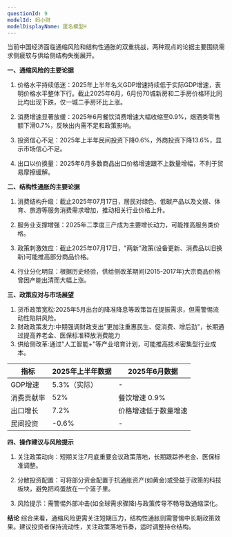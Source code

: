```yaml
---
questionId: 9
modelId: 蚂小财
modelDisplayName: 匿名模型H
---
```

当前中国经济面临通缩风险和结构性通胀的双重挑战，两种观点的论据主要围绕需求侧疲软与供给侧结构失衡展开。

**一、通缩风险的主要论据**

1. 价格水平持续低迷：2025年上半年名义GDP增速持续低于实际GDP增速，表明价格水平整体下行。截止2025年6月，6月份70城新房和二手房价格环比同比均出现下跌，仅一城二手房环比上涨。

2. 消费增速显著放缓：2025年6月餐饮消费增速大幅收缩至0.9%，烟酒类零售额下滑0.7%，反映出内需不足和政策影响。

3. 投资信心不足：2025年上半年民间投资下降0.6%，外商投资下降13.6%，显示市场信心不足。

4. 出口以价换量：2025年6月多数商品出口价格增速跟不上数量增幅，不利于贸易摩擦缓解。

**二、结构性通胀的主要论据**

1. 消费结构升级：截止2025年07月17日，居民对绿色、低碳产品以及文娱、体育、旅游等服务消费需求增加，推动相关行业价格上升。

2. 服务业支撑增强：2025年二季度三产成为主要增长动力，可能推高服务类价格。

3. 政策刺激效应：截止2025年07月17日，"两新"政策(设备更新、消费品以旧换新)可能推高部分商品价格。

4. 行业分化明显：根据历史经验，供给侧改革期间(2015-2017年)大宗商品价格曾因产能出清而大幅上涨。 

**三、政策应对与市场展望**

1. 货币政策宽松:2025年5月出台的降准降息等政策旨在提振需求，但需警惕流动性陷阱风险。
2. 财政政策发力:中期强调财政支出"更加注重惠民生、促消费、增后劲"，长期通过提高养老金、医保标准释放消费能力
3. 供给侧改革:通过"人工智能+"等产业培育计划，可能推高技术密集型行业成本。

| 指标       | 2025年上半年数据 | 2025年6月数据         |
|------------|------------------|------------------------|
| GDP增速    | 5.3%（实际）     | -                      |
| 消费贡献率 | 52%              | 餐饮增速 0.9%         |
| 出口增长   | 7.2%             | 价格增速低于数量增速 |
| 民间投资   | -0.6%            | -                      |

**四、操作建议与风险提示**

1. 关注政策动向：短期关注7月底重要会议政策落地，长期跟踪养老金、医保标准调整。

2. 分散投资配置：可将部分资金配置于抗通胀资产(如黄金)或受益于政策的科技板块，避免把鸡蛋放在一个篮子里。

3. 风险提示：需警惕外部冲击(如全球需求骤降)与政策传导不畅导致通缩深化。

**结论**
综合来看，通缩风险更需关注短期压力，结构性通胀则需警惕中长期政策效果。建议投资者保持流动性，关注政策落地节奏，适时调整持仓结构。